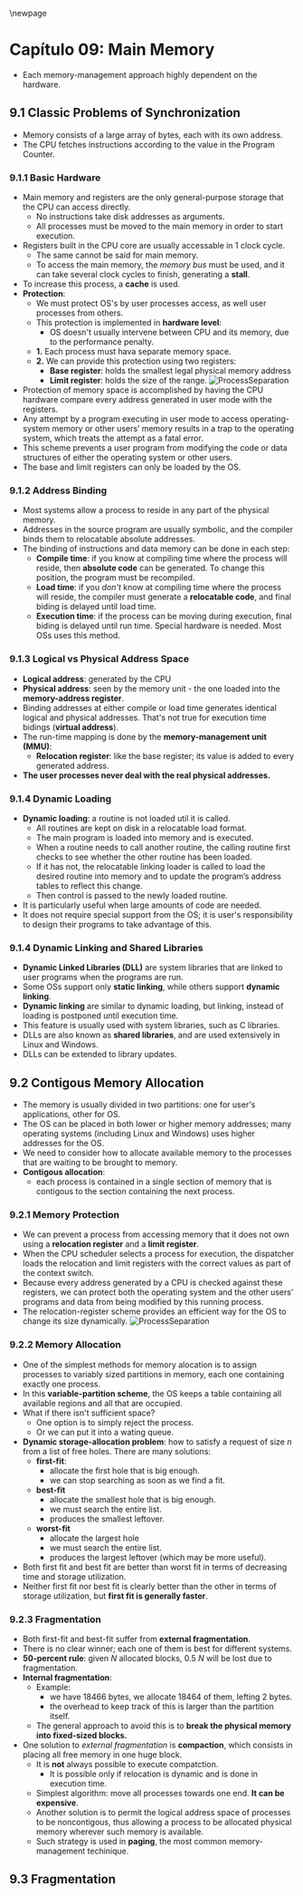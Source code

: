 \newpage
# Capítulo 09: Main Memory

* Each memory-management approach highly dependent on the hardware.

## 9.1 Classic Problems of Synchronization
* Memory consists of a large array of bytes, each with its own address.
* The CPU fetches instructions according to the value in the Program Counter.

### 9.1.1 Basic Hardware
* Main memory and registers are the only general-purpose storage that the CPU can access directly.
    * No instructions take disk addresses as arguments.
    * All processes must be moved to the main memory in order to start execution.
* Registers built in the CPU core are usually accessable in 1 clock cycle.
    * The same cannot be said for main memory.
    * To access the main memory, the _memory bus_ must be used, and it can take several clock cycles to finish, generating a **stall**.
* To increase this process, a **cache** is used.
* **Protection**:
    * We must protect OS's by user processes access, as well user processes from others.
    * This protection is implemented in **hardware level**:
        * OS doesn't usually intervene between CPU and its memory, due to the performance penalty.
    * **1.** Each process must hava separate memory space.
    * **2.** We can provide this protection using two registers:
        * **Base register**: holds the smallest legal physical memory address
        * **Limit register**: holds the size of the range.
![ProcessSeparation](img/cap09/01_process_separation_base_limit.png "A base and a limit register define a logical address space.")
* Protection of memory space is accomplished by having the CPU hardware compare every address generated in user mode with the registers. 
* Any attempt by a program executing in user mode to access operating-system memory or other users’ memory results in a trap to the operating system, which treats the attempt as a fatal error. 
* This scheme prevents a user program from modifying the code or data structures of either the operating system or other users.
* The base and limit registers can only be loaded by the OS.
### 9.1.2 Address Binding
* Most systems allow a process to reside in any part of the physical memory.
* Addresses in the source program are usually symbolic, and the compiler binds them to relocatable absolute addresses.
* The binding of instructions and data memory can be done in each step:
    * **Compile time**: if you know at compiling time where the process will reside, then **absolute code** can be generated. To change this position, the program must be recompiled.
    * **Load time**: if you _don't_ know at compiling time where the process will reside, the compiler must generate a **relocatable code**, and final biding is delayed until load time.
    * **Execution time**: if the process can be moving during execution, final biding is delayed until run time. Special hardware is needed. Most OSs uses this method.
### 9.1.3 Logical vs Physical Address Space
* **Logical address**: generated by the CPU
* **Physical address**: seen by the memory unit - the one loaded into the **memory-address register**.
* Binding addresses at either compile or load time generates identical logical and physical addresses. That's not true for execution time bidings (**virtual address**).
* The run-time mapping is done by the **memory-management unit (MMU)**:
    * **Relocation register**: like the base register; its value is added to every generated address.
* **The user processes never deal with the real physical addresses.**
### 9.1.4 Dynamic Loading
* **Dynamic loading**: a routine is not loaded util it is called.
    * All routines are kept on disk in a relocatable load format. 
    * The main program is loaded into memory and is executed. 
    * When a routine needs to call another routine, the calling routine first checks to see whether the other routine has been loaded. 
    * If it has not, the relocatable linking loader is called to load the desired routine into memory and to update the program’s address tables to reflect this change. 
    * Then control is passed to the newly loaded routine.
* It is particularly useful when large amounts of code are needed.
* It does not require special support from the OS; it is user's responsibility to design their programs to take advantage of this.
### 9.1.4 Dynamic Linking and Shared Libraries 
* **Dynamic Linked Libraries (DLL)** are system libraries that are linked to user programs when the programs are run.
* Some OSs support only **static linking**, while others support **dynamic linking**.
* **Dynamic linking** are similar to dynamic loading, but linking, instead of loading is postponed until execution time.
* This feature is usually used with system libraries, such as C libraries.
* DLLs are also known as **shared libraries**, and are used extensively in Linux and Windows.
* DLLs can be extended to library updates.

## 9.2 Contigous Memory Allocation
* The memory is usually divided in two partitions: one for user's applications, other for OS.
* The OS can be placed in both lower or higher memory addresses; many operating systems (including Linux and Windows) uses higher addresses for the OS.
* We need to consider how to allocate available memory to the processes that are waiting to be brought to memory.
* **Contigous allocation**:
    * each process is contained in a single section of memory that is contigous to the section containing the next process.
### 9.2.1 Memory Protection 
* We can prevent a process from accessing memory that it does not own using a **relocation register** and a **limit register**.
* When the CPU scheduler selects a process for execution, the dispatcher loads the relocation and limit registers with the correct values as part of the context switch.
* Because every address generated by a CPU is checked against these registers, we can protect both the operating system and the other users’ programs and data from being modified by this running process.
* The relocation-register scheme provides an efficient way for the OS to change its size dynamically.
![ProcessSeparation](img/cap09/02_hardware_for_relocation_and_limit.png "Hardware support for relocation and limit registers.")
### 9.2.2 Memory Allocation
* One of the simplest methods for memory alocation is to assign processes to variably sized partitions in memory, each one containing exactly one process.
* In this **variable-partition scheme**, the OS keeps a table containing all available regions and all that are occupied.
* What if there isn't sufficient space?
    * One option is to simply reject the process.
    * Or we can put it into a wating queue.
* **Dynamic storage-allocation problem**: how to satisfy a request of size _n_ from a list of free holes. There are many solutions:
    * **first-fit**:
        * allocate the first hole that is big enough. 
        * we can stop searching as soon as we find a fit.
    * **best-fit**
        * allocate the smallest hole that is big enough. 
        * we must search the entire list. 
        * produces the smallest leftover.
    * **worst-fit**
        * allocate the largest hole
        * we must search the entire list. 
        * produces the largest leftover (which may be more useful).
* Both first fit and best fit are better than worst fit in terms of decreasing time and storage utilization.
* Neither first fit nor best fit is clearly better than the other in terms of storage utilization, but **first fit is generally faster**.
### 9.2.3 Fragmentation
* Both first-fit and best-fit suffer from **external fragmentation**.
* There is no clear winner; each one of them is best for different systems.
* **50-percent rule**: given _N_ allocated blocks, 0.5 _N_ will be lost due to fragmentation.
* **Internal fragmentation**:
    * Example: 
        * we have 18466 bytes, we allocate 18464 of them, lefting 2 bytes.
        * the overhead to keep track of this is larger than the partition itself.
    * The general approach to avoid this is to **break the physical memory into fixed-sized blocks.**
* One solution to _external fragmentation_ is **compaction**, which consists in placing all free memory in one huge block.
    * It is **not** always possible to execute compatction.
        * It is possible only if relocation is dynamic and is done in execution time.
    * Simplest algorithm: move all processes towards one end. **It can be expensive**.
    * Another solution is to permit the logical address space of processes to be noncontigous, thus allowing a process to be allocated physical memory wherever such memory is available.
    * Such strategy is used in **paging**, the most common memory-management techinique.

## 9.3 Fragmentation
